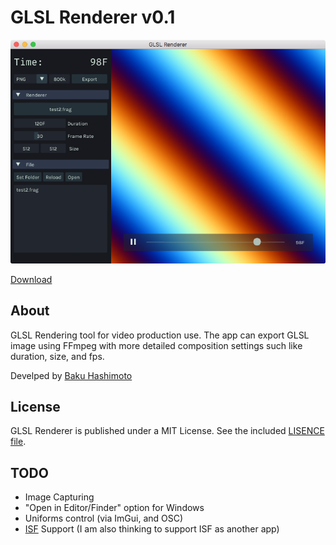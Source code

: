 # GLSL Renderer <!--VERSION-->v0.1<!--/VERSION-->

![](./doc/app_window.png)

[Download](https://github.com/baku89/GLSLRenderer/releases)

## About

GLSL Rendering tool for video production use. The app can export GLSL image using FFmpeg with more detailed composition settings such like duration, size, and fps.

Develped by [Baku Hashimoto](http://baku89.com)

## License

GLSL Renderer is published under a MIT License. See the included [LISENCE file](./LICENSE).

## TODO

* Image Capturing
* "Open in Editor/Finder" option for Windows
* Uniforms control (via ImGui, and OSC)
* [ISF](https://www.interactiveshaderformat.com/) Support (I am also thinking to support ISF as another app)
